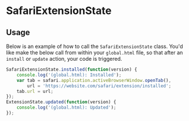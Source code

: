 # SafariExtensionState

## Usage
Below is an example of how to call the `SafariExtensionState` class. You'd like make the below call from within your `global.html` file, so that after an `install` or `update` action, your code is triggered.

``` javascript
SafariExtensionState.installed(function(version) {
    console.log('(global.html): Installed');
    var tab = safari.application.activeBrowserWindow.openTab(),
        url = 'https://website.com/safari/extension/installed';
    tab.url = url;
});
ExtensionState.updated(function(version) {
    console.log('(global.html): Updated');
});
```

